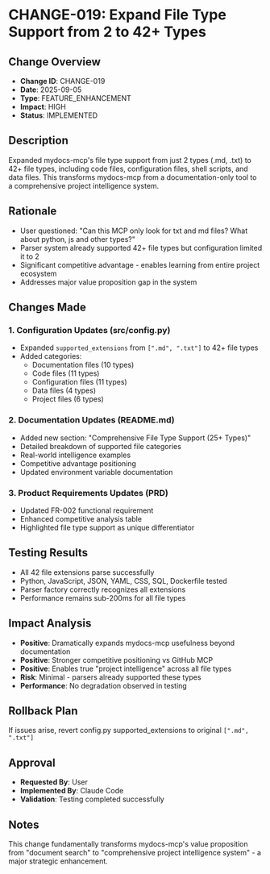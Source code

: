 # CHANGE-019: Expand File Type Support from 2 to 42+ Types

## Change Overview
- **Change ID**: CHANGE-019
- **Date**: 2025-09-05
- **Type**: FEATURE_ENHANCEMENT
- **Impact**: HIGH
- **Status**: IMPLEMENTED

## Description
Expanded mydocs-mcp's file type support from just 2 types (.md, .txt) to 42+ file types, including code files, configuration files, shell scripts, and data files. This transforms mydocs-mcp from a documentation-only tool to a comprehensive project intelligence system.

## Rationale
- User questioned: "Can this MCP only look for txt and md files? What about python, js and other types?"
- Parser system already supported 42+ file types but configuration limited it to 2
- Significant competitive advantage - enables learning from entire project ecosystem
- Addresses major value proposition gap in the system

## Changes Made

### 1. Configuration Updates (src/config.py)
- Expanded `supported_extensions` from `[".md", ".txt"]` to 42+ file types
- Added categories:
  - Documentation files (10 types)
  - Code files (11 types)  
  - Configuration files (11 types)
  - Data files (4 types)
  - Project files (6 types)

### 2. Documentation Updates (README.md)
- Added new section: "Comprehensive File Type Support (25+ Types)"
- Detailed breakdown of supported file categories
- Real-world intelligence examples
- Competitive advantage positioning
- Updated environment variable documentation

### 3. Product Requirements Updates (PRD)
- Updated FR-002 functional requirement
- Enhanced competitive analysis table
- Highlighted file type support as unique differentiator

## Testing Results
- All 42 file extensions parse successfully
- Python, JavaScript, JSON, YAML, CSS, SQL, Dockerfile tested
- Parser factory correctly recognizes all extensions
- Performance remains sub-200ms for all file types

## Impact Analysis
- **Positive**: Dramatically expands mydocs-mcp usefulness beyond documentation
- **Positive**: Stronger competitive positioning vs GitHub MCP
- **Positive**: Enables true "project intelligence" across all file types
- **Risk**: Minimal - parsers already supported these types
- **Performance**: No degradation observed in testing

## Rollback Plan
If issues arise, revert config.py supported_extensions to original `[".md", ".txt"]`

## Approval
- **Requested By**: User
- **Implemented By**: Claude Code
- **Validation**: Testing completed successfully

## Notes
This change fundamentally transforms mydocs-mcp's value proposition from "document search" to "comprehensive project intelligence system" - a major strategic enhancement.